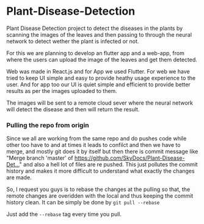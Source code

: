 # Plant-Disease-Detection

Plant Disease Detection project to detect the diseases in the plants by scanning the images of the leaves and then passing to through the neural network to detect wether the plant is infected or not. 

For this we are planning to develop an flutter app and a web-app, from where the users can upload the image of the leaves and get them detected. 

Web was made in React.js and for App we used Flutter. For web we have tried to keep UI simple and easy to provide heathy usage experience to the user. And for app too our UI is quiet simple and efficient to provide better results as per the images uploaded to them.

The images will be sent to a remote cloud sever where the neural network will detect the disease and then will return the result.


### Pulling the repo from origin

Since we all are working from the same repo and do pushes code while other too have to and at times it leads to confilct and then we have to merge, and mostly git does it by itself but then there is commit message like "Merge branch 'master' of https://github.com/SkyDocs/Plant-Disease-Det…" and also a hell lot of files are re pushed. This just pollutes the commit history and makes it more difficult to understand what exactly the changes are made.

So, I request you guys is to rebase the changes at the pulling so that, the remote changes are overidden with the local and thus keeping the commit history clean. 
It can be simply be done by `git pull --rebase` 

Just add the `--rebase` tag every time you pull.
